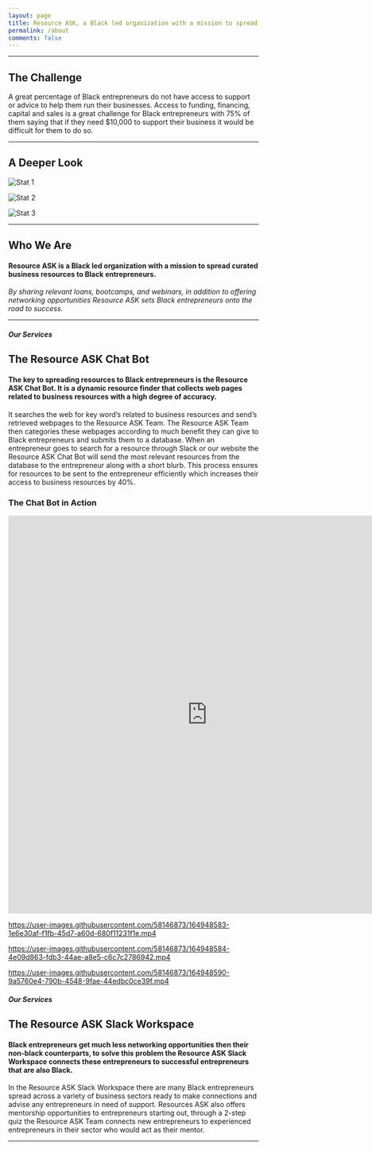 ```yaml
---
layout: page
title: Resource ASK, a Black led organization with a mission to spread curated business resources to Black entrepreneurs. 
permalink: /about
comments: false
---
```


---
## The Challenge

A great percentage of Black entrepreneurs do not have access to support or advice to help them run their businesses. Access to funding, financing, capital and sales is a great challenge for Black entrepreneurs with 75% of them saying that if they need $10,000 to support their business it would be difficult for them to do so.

---

## A Deeper Look

![Stat 1](https://user-images.githubusercontent.com/58146873/164948406-551fbf27-341a-4ff0-bd7f-a8e32d9d5603.png)

![Stat 2](https://user-images.githubusercontent.com/58146873/164948413-2cf919f0-abd7-4ae0-8022-dc76a3268412.png)

![Stat 3](https://user-images.githubusercontent.com/58146873/164948445-c823c532-2fbb-4495-8685-8995bc0e9f27.png)

---

## Who We Are

#### Resource ASK is a Black led organization with a mission to spread curated business resources to Black entrepreneurs.
_By sharing relevant loans, bootcamps, and webinars, in addition to offering networking opportunities Resource ASK sets Black entrepreneurs onto the road to success._

---

##### Our Services
## The Resource ASK Chat Bot

#### The key to spreading resources to Black entrepreneurs is the Resource ASK Chat Bot. It is a dynamic resource finder that collects web pages related to business resources with a high degree of accuracy. 
It searches the web for key word’s related to business resources and send’s retrieved webpages to the Resource ASK Team. The Resource ASK Team then categories these webpages according to much benefit they can give to Black entrepreneurs and submits them to a database. When an entrepreneur goes to search for a resource through Slack or our website the Resource ASK Chat Bot will send the most relevant resources from the database to the entrepreneur along with a short blurb. This process ensures for resources to be sent to the entrepreneur efficiently which increases their access to business resources by 40%.

### The Chat Bot in Action

<iframe width="800" height="800" src="https://user-images.githubusercontent.com/58146873/164948583-1e6e30af-f1fb-45d7-a60d-680f11231f1e.mp4" frameborder="0"> </iframe>

https://user-images.githubusercontent.com/58146873/164948583-1e6e30af-f1fb-45d7-a60d-680f11231f1e.mp4

https://user-images.githubusercontent.com/58146873/164948584-4e09d863-fdb3-44ae-a8e5-c6c7c2786942.mp4

https://user-images.githubusercontent.com/58146873/164948590-9a5760e4-790b-4548-9fae-44edbc0ce39f.mp4

##### Our Services
## The Resource ASK Slack Workspace

#### Black entrepreneurs get much less networking opportunities then their non-black counterparts, to solve this problem the Resource ASK Slack Workspace connects these entrepreneurs to successful entrepreneurs that are also Black. 
In the Resource ASK Slack Workspace there are many Black entrepreneurs spread across a variety of business sectors ready to make connections and advise any entrepreneurs in need of support. Resources ASK also offers mentorship opportunities to entrepreneurs starting out, through a 2-step quiz the Resource ASK Team connects new entrepreneurs to experienced entrepreneurs in their sector who would act as their mentor.

---

